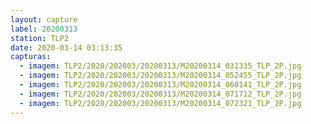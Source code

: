 ```yaml
---
layout: capture
label: 20200313
station: TLP2
date: 2020-03-14 03:13:35
capturas:
  - imagem: TLP2/2020/202003/20200313/M20200314_031335_TLP_2P.jpg
  - imagem: TLP2/2020/202003/20200313/M20200314_052455_TLP_2P.jpg
  - imagem: TLP2/2020/202003/20200313/M20200314_060141_TLP_2P.jpg
  - imagem: TLP2/2020/202003/20200313/M20200314_071712_TLP_2P.jpg
  - imagem: TLP2/2020/202003/20200313/M20200314_072321_TLP_2P.jpg
---
```

